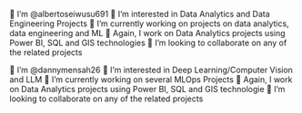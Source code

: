 🔭 I’m @albertoseiwusu691
👀 I’m interested in Data Analytics and Data Engineering Projects
🌱 I’m currently working on projects on data analytics, data engineering and ML
💬 Again, I work on Data Analytics projects using Power BI, SQL and GIS technologies
👯 I’m looking to collaborate on any of the related projects

🔭 I’m @dannymensah26
👀 I’m interested in Deep Learning/Computer Vision and LLM
🌱 I’m currently working on several MLOps Projects
💬 Again, I work on Data Analytics projects using Power BI, SQL and GIS technologie
👯 I’m looking to collaborate on any of the related projects



<!---
albertoseiwusu691/albertoseiwusu691 is a ✨ special ✨ repository because its `README.md` (this file) appears on your GitHub profile.
You can click the Preview link to take a look at your changes.
--->
